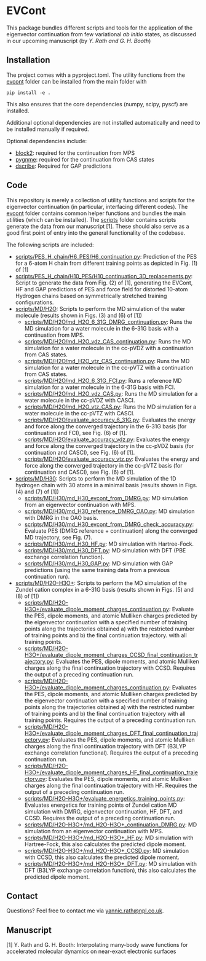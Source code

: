 # EVCont
This package bundles different scripts and tools for the application of the eigenvector continuation from few variational *ab initio* states, as discussed in our upcoming manuscript (by *Y. Rath and G. H. Booth*)



## Installation
The project comes with a pyproject.toml.
The utility functions from the [evcont](./evcont) folder can be installed from the main folder with

```
pip install -e .
```

This also ensures that the core dependencies (numpy, scipy, pyscf) are installed.

Additional optional dependencies are not installed automatically and need to be installed manually if required.

Optional dependencies include:
- [block2](https://github.com/block-hczhai/block2-preview): required for the continuation from MPS
- [pygnme](https://github.com/BoothGroup/pygnme/blob/master/README.md?plain=1): required for the continuation from CAS states
- [dscribe](https://github.com/SINGROUP/dscribe): Required for GAP predictions

## Code

This repository is merely a collection of utility functions and scripts for the eigenvector continuation (in particular, interfacing different codes).
The [evcont](./evcont) folder contains common helper functions and bundles the main utilities (which can be installed).
The [scripts](./scripts) folder contains scripts generate the data from our manuscript [1].
These should also serve as a good first point of entry into the general functionality of the codebase.

The following scripts are included:
 - [scripts/PES_H_chain/H6_PES/H6_continuation.py](./scripts/PES_H_chain/H6_PES/H6_continuation.py): Prediction of the PES for a 6-atom H chain from different training points as depicted in Fig. (1) of [1]
 - [scripts/PES_H_chain/H10_PES/H10_continuation_3D_replacements.py](./scripts/PES_H_chain/H10_PES/H10_continuation_3D_replacements.py): Script to generate the data from Fig. (2) of [1], generating the EVCont, HF and GAP predictions of PES and force field for distorted 10-atom Hydrogen chains based on symmetrically stretched training configurations.
 - [scripts/MD/H2O](./scripts/MD/H2O): Scripts to perform the MD simulation of the water molecule (results shown in Figs. (3) and (6) of [1])
    - [scripts/MD/H2O/md_H2O_6_31G_DMRG_continuation.py](./scripts/MD/H2O/md_H2O_6_31G_DMRG_continuation.py): Runs the MD simulation for a water molecule in the 6-31G basis with a continuation from MPS.
    - [scripts/MD/H2O/md_H2O_vdz_CAS_continuation.py](./scripts/MD/H2O/md_H2O_vdz_CAS_continuation.py): Runs the MD simulation for a water molecule in the cc-pVDZ with a continuation from CAS states.
    - [scripts/MD/H2O/md_H2O_vtz_CAS_continuation.py](./scripts/MD/H2O/md_H2O_vtz_CAS_continuation.py): Runs the MD simulation for a water molecule in the cc-pVTZ with a continuation from CAS states.
    - [scripts/MD/H2O/md_H2O_6_31G_FCI.py](./scripts/MD/H2O/md_H2O_6_31G_FCI.py): Runs a reference MD simulation for a water molecule in the 6-31G basis with FCI.
    - [scripts/MD/H2O/md_H2O_vdz_CAS.py](./scripts/MD/H2O/md_H2O_vdz_CAS.py): Runs the MD simulation for a water molecule in the cc-pVDZ with CASCI.
    - [scripts/MD/H2O/md_H2O_vtz_CAS.py](./scripts/MD/H2O/md_H2O_vtz_CAS.py): Runs the MD simulation for a water molecule in the cc-pVTZ with CASCI.
    - [scripts/MD/H2O/evaluate_accuracy_6_31G.py](./scripts/MD/H2O/evaluate_accuracy_6_31G.py): Evaluates the energy and force along the converged trajectory in the 6-31G basis (for continuation and FCI), see Fig. (6) of [1].
    - [scripts/MD/H2O/evaluate_accuracy_vdz.py](./scripts/MD/H2O/evaluate_accuracy_vdz.py): Evaluates the energy and force along the converged trajectory in the cc-pVDZ basis (for continuation and CASCI), see Fig. (6) of [1].
    - [scripts/MD/H2O/evaluate_accuracy_vtz.py](./scripts/MD/H2O/evaluate_accuracy_vtz.py): Evaluates the energy and force along the converged trajectory in the cc-pVTZ basis (for continuation and CASCI), see Fig. (6) of [1].
 - [scripts/MD/H30](./scripts/MD/H30): Scripts to perform the MD simulation of the 1D hydrogen chain with 30 atoms in a minimal basis (results shown in Figs. (4) and (7) of [1])
    - [scripts/MD/H30/md_H30_evcont_from_DMRG.py](./scripts/MD/H30/md_H30_evcont_from_DMRG.py): MD simulation from an eigenvector continuation with MPS.
    - [scripts/MD/H30/md_H30_reference_DMRG_OAO.py](./scripts/MD/H30/md_H30_reference_DMRG_OAO.py): MD simulation with DMRG in the OAO basis.
    - [scripts/MD/H30/md_H30_evcont_from_DMRG_check_accuracy.py](./scripts/MD/H30/md_H30_evcont_from_DMRG_check_accuracy.py): Evaluate PES (DMRG reference + continuation) along the converged MD trajectory, see Fig. (7).
    - [scripts/MD/H30/md_H30_HF.py](./scripts/MD/H30/md_H30_HF.py): MD simulation with Hartree-Fock.
    - [scripts/MD/H30/md_H30_DFT.py](./scripts/MD/H30/md_H30_DFT.py): MD simulation with DFT (PBE exchange correlation function).
    - [scripts/MD/H30/md_H30_GAP.py](./scripts/MD/H30/md_H30_GAP.py): MD simulation with GAP predictions (using the same training data from a previous continuation run).
 - [scripts/MD/H2O-H3O+](./scripts/MD/H2O-H3O+): Scripts to perform the MD simulation of the Zundel cation complex in a 6-31G basis (results shown in Figs. (5) and (8) of [1])
    - [scripts/MD/H2O-H3O+/evaluate_dipole_moment_charges_continuation.py](./scripts/MD/H2O-H3O+/evaluate_dipole_moment_charges_continuation.py): Evaluate the PES, dipole moments, and atomic Mulliken charges predicted by the eigenvector continuation with a specified number of training points along the trajectories obtained a) with the restricted number of training points and b) the final continuation trajectory.
with all training points.
    - [scripts/MD/H2O-H3O+/evaluate_dipole_moment_charges_CCSD_final_continuation_trajectory.py](./scripts/MD/H2O-H3O+/evaluate_dipole_moment_charges_CCSD_final_continuation_trajectory.py): Evaluates the PES, dipole moments, and atomic Mulliken charges along the final continuation trajectory with CCSD. Requires the output of a preceding continuation run.
    - [scripts/MD/H2O-H3O+/evaluate_dipole_moment_charges_continuation.py](./scripts/MD/H2O-H3O+/evaluate_dipole_moment_charges_CCSD_final_continuation_trajectory.py): Evaluates the PES, dipole moments, and atomic Mulliken charges predicted by the eigenvector continuation with a specified number of training points along the trajectories obtained a) with the restricted number of training points and b) the final continuation trajectory with all training points. Requires the output of a preceding continuation run.
    - [scripts/MD/H2O-H3O+/evaluate_dipole_moment_charges_DFT_final_continuation_trajectory.py](./scripts/MD/H2O-H3O+/evaluate_dipole_moment_charges_DFT_final_continuation_trajectory.py): Evaluates the PES, dipole moments, and atomic Mulliken charges along the final continuation trajectory with DFT (B3LYP exchange correlation functional). Requires the output of a preceding continuation run.
    - [scripts/MD/H2O-H3O+/evaluate_dipole_moment_charges_HF_final_continuation_trajectory.py](./scripts/MD/H2O-H3O+/evaluate_dipole_moment_charges_HF_final_continuation_trajectory.py): Evaluates the PES, dipole moments, and atomic Mulliken charges along the final continuation trajectory with HF. Requires the output of a preceding continuation run.
    - [scripts/MD/H2O-H3O+/evaluate_energetics_training_points.py](./scripts/MD/H2O-H3O+/evaluate_energetics_training_points.py): Evaluates energetics for training points of Zundel cation MD simulation with DMRG, eigenvector continuation, HF, DFT, and CCSD. Requires the output of a preceding continuation run.
    - [scripts/MD/H2O-H3O+/md_H2O-H3O+_continuation_DMRG.py](./scripts/MD/H2O-H3O+/md_H2O-H3O+_continuation_DMRG.py): MD simulation from an eigenvector continuation with MPS.
    - [scripts/MD/H2O-H3O+/md_H2O-H3O+_HF.py](./scripts/MD/H2O-H3O+/md_H2O-H3O+_HF.py): MD simulation with Hartree-Fock, this also calculates the predicted dipole moment.
    - [scripts/MD/H2O-H3O+/md_H2O-H3O+_CCSD.py](./scripts/MD/H2O-H3O+/md_H2O-H3O+_CCSD.py): MD simulation with CCSD, this also calculates the predicted dipole moment.
    - [scripts/MD/H2O-H3O+/md_H2O-H3O+_DFT.py](./scripts/MD/H2O-H3O+/md_H2O-H3O+_DFT.py): MD simulation with DFT (B3LYP exchange correlation function), this also calculates the predicted dipole moment.


## Contact
Questions? Feel free to contact me via [yannic.rath@npl.co.uk](mailto:yannic.rath@npl.co.uk).

## Manuscript
[1] Y. Rath and G. H. Booth: Interpolating many-body wave functions for accelerated molecular dynamics on near-exact electronic surfaces
